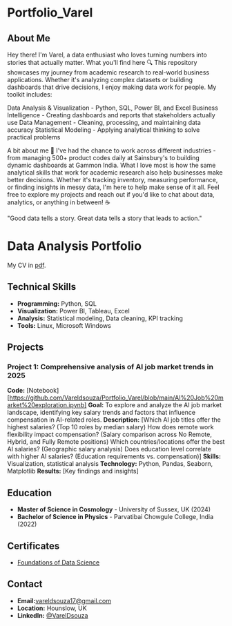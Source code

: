 # Portfolio_Varel

## About Me
Hey there! I'm Varel, a data enthusiast who loves turning numbers into stories that actually matter.
What you'll find here 🔍
This repository showcases my journey from academic research to real-world business applications. Whether it's analyzing complex datasets or building dashboards that drive decisions, I enjoy making data work for people.
My toolkit includes:

Data Analysis & Visualization - Python, SQL, Power BI, and Excel
Business Intelligence - Creating dashboards and reports that stakeholders actually use
Data Management - Cleaning, processing, and maintaining data accuracy
Statistical Modeling - Applying analytical thinking to solve practical problems

A bit about me 🚀
I've had the chance to work across different industries - from managing 500+ product codes daily at Sainsbury's to building dynamic dashboards at Gammon India. What I love most is how the same analytical skills that work for academic research also help businesses make better decisions.
Whether it's tracking inventory, measuring performance, or finding insights in messy data, I'm here to help make sense of it all.
Feel free to explore my projects and reach out if you'd like to chat about data, analytics, or anything in between! ☕

"Good data tells a story. Great data tells a story that leads to action."


# Data Analysis Portfolio

My CV in [pdf](https://github.com/Vareldsouza/Portfolio_Varel/blob/main/Varel%20Dsouza%20CV.pdf).

## Technical Skills
- **Programming:** Python, SQL
- **Visualization:** Power BI, Tableau, Excel
- **Analysis:** Statistical modeling, Data cleaning, KPI tracking
- **Tools:** Linux, Microsoft Windows

## Projects

### Project 1: Comprehensive analysis of AI job market trends in 2025
**Code:** [Notebook][https://github.com/Vareldsouza/Portfolio_Varel/blob/main/AI%20Job%20market%20exploration.ipynb]
**Goal:** To explore and analyze the AI job market landscape, identifying key salary trends and factors that influence compensation in AI-related roles.
**Description:** [Which AI job titles offer the highest salaries? (Top 10 roles by median salary)
How does remote work flexibility impact compensation? (Salary comparison across No Remote, Hybrid, and Fully Remote positions)
Which countries/locations offer the best AI salaries? (Geographic salary analysis)
Does education level correlate with higher AI salaries? (Education requirements vs. compensation)]
**Skills:** Visualization, statistical analysis
**Technology:** Python, Pandas, Seaborn, Matplotlib
**Results:** [Key findings and insights]


## Education
- **Master of Science in Cosmology** - University of Sussex, UK (2024)
- **Bachelor of Science in Physics** - Parvatibai Chowgule College, India (2022)

## Certificates
- [Foundations of Data Science](https://coursera.org/share/fb4712f6a6d7f590afe93c2e7fcb1694)

## Contact
- **Email:**[vareldsouza17@gmail.com](vareldsouza17@gmail.com)
- **Location:** Hounslow, UK
- **LinkedIn:** [@VarelDsouza](https://www.linkedin.com/in/varel-dsouza-a83289272/)
